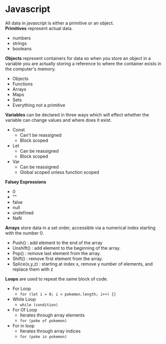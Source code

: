 # Javascript

All data in javascript is either a primitive or an object.  
**Primitives** represent actual data.  
* numbers
* strings
* booleans

**Objects** represent containers for data so when you store an object in a variable you are actually storing a reference to where the container exists in the computer's memory.
* Objects
* Functions
* Arrays
* Maps
* Sets
* Everything not a primitive

**Variables** can be declared in three ways which will effect whether the variable can change values and where does it exist.
* Const
    * Can't be reassigned
    * Block scoped
* Let
    * Can be reassigned
    * Block scoped
* Var
    * Can be reassigned
    * Global scoped unless function scoped

**Falsey Expressions**
* 0
* ""
* false
* null
* undefined
* NaN

**Arrays** store data in a set order, accessible via a numerical index starting with the number 0.

* Push() : add element to the end of the array
* Unshift() : add element to the beginning of the array.
* Pop() : remove last element from the array.
* Shift() : remove first element from the array.
* Splice(x,y,z) : starting at index x, remove y number of elements, and replace them with z

**Loops** are used to repeat the same block of code.

* For Loop
    * `for (let i = 0; i < pokemon.length; i++) {}`
* While Loop
    * `while (condition)`
* For Of Loop
    * Iterates through array elements
    * `for (poke of pokemon)`
* For in loop
    * Iterates through array indices
    * `for (poke in pokemon)`